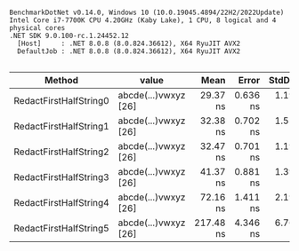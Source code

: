 ```

BenchmarkDotNet v0.14.0, Windows 10 (10.0.19045.4894/22H2/2022Update)
Intel Core i7-7700K CPU 4.20GHz (Kaby Lake), 1 CPU, 8 logical and 4 physical cores
.NET SDK 9.0.100-rc.1.24452.12
  [Host]     : .NET 8.0.8 (8.0.824.36612), X64 RyuJIT AVX2
  DefaultJob : .NET 8.0.8 (8.0.824.36612), X64 RyuJIT AVX2


```
| Method                 | value                | Mean      | Error    | StdDev   | Gen0   | Allocated |
|----------------------- |--------------------- |----------:|---------:|---------:|-------:|----------:|
| RedactFirstHalfString0 | abcde(...)vwxyz [26] |  29.37 ns | 0.636 ns | 1.195 ns | 0.0191 |      80 B |
| RedactFirstHalfString1 | abcde(...)vwxyz [26] |  32.38 ns | 0.702 ns | 1.555 ns | 0.0421 |     176 B |
| RedactFirstHalfString2 | abcde(...)vwxyz [26] |  32.47 ns | 0.701 ns | 1.190 ns | 0.0421 |     176 B |
| RedactFirstHalfString3 | abcde(...)vwxyz [26] |  41.37 ns | 0.881 ns | 1.398 ns | 0.0497 |     208 B |
| RedactFirstHalfString4 | abcde(...)vwxyz [26] |  72.16 ns | 1.411 ns | 2.196 ns | 0.0650 |     272 B |
| RedactFirstHalfString5 | abcde(...)vwxyz [26] | 217.48 ns | 4.346 ns | 6.766 ns | 0.0401 |     168 B |

